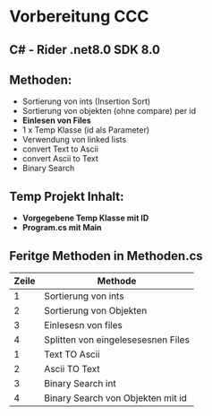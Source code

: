 # Vorbereitung CCC

## C# - Rider .net8.0 SDK 8.0

## Methoden:
* Sortierung von ints (Insertion Sort)
* Sortierung von objekten (ohne compare) per id
* **Einlesen von Files**
* 1 x Temp Klasse (id als Parameter)
* Verwendung von linked lists
* convert Text to Ascii
* convert Ascii to Text
* Binary Search

## Temp Projekt Inhalt:

* **Vorgegebene Temp Klasse mit ID**
* **Program.cs mit Main**

## Feritge Methoden in Methoden.cs
|Zeile  | Methode|
| --- | ------ |
| 1   | Sortierung von ints   |
| 2   | Sortierung von Objekten  |
| 3   | Einlesesn von files|
| 4   | Splitten von eingelesesesnen Files |
| 1   | Text TO Ascii|
| 2   | Ascii TO Text|
| 3   | Binary Search int|
| 4   | Binary Search von Objekten mit id|

